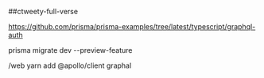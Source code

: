 ##ctweety-full-verse

https://github.com/prisma/prisma-examples/tree/latest/typescript/graphql-auth

prisma migrate dev --preview-feature

/web
yarn add @apollo/client graphal